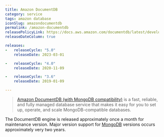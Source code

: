 ```yaml
---
title: Amazon DocumentDB
category: service
tags: amazon database
iconSlug: amazondocumentdb
permalink: /amazon-documentdb
releasePolicyLink: https://docs.aws.amazon.com/documentdb/latest/developerguide/compatibility.html
releaseDateColumn: true

releases:
-   releaseCycle: "5.0"
    releaseDate: 2023-03-01

-   releaseCycle: "4.0"
    releaseDate: 2020-11-09

-   releaseCycle: "3.6"
    releaseDate: 2019-01-09

---
```


> [Amazon DocumentDB (with MongoDB compatibility)](https://aws.amazon.com/documentdb/) is a fast, reliable, and fully 
> managed database service that makes it easy for you to set up, operate, and scale MongoDB-compatible databases.

The DocumentDB engine is released approximately once a month for maintenance version. Major version support for [MongoDB](/mongodb) versions occurs approximately very two years. 

